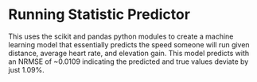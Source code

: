 # Running Statistic Predictor
This uses the scikit and pandas python modules to create a machine learning model that essentially predicts the speed someone will run given distance, average heart rate, and elevation gain. This model predicts with an NRMSE of ~0.0109 indicating the predicted and true values deviate by just 1.09%.
